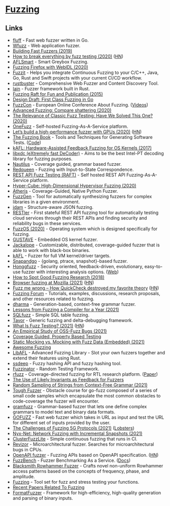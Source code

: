 # [Fuzzing](https://owasp.org/www-community/Fuzzing)

## Links

- [fluff](https://github.com/ffuf/ffuf) - Fast web fuzzer written in Go.
- [Wfuzz](https://github.com/xmendez/wfuzz) - Web application fuzzer.
- [Building Fast Fuzzers (2019)](https://arxiv.org/pdf/1911.07707.pdf)
- [How to break everything by fuzz testing (2020)](https://chameth.com/break-everything-fuzz-testing/) ([HN](https://news.ycombinator.com/item?id=22990116))
- [AFLSmart](https://github.com/aflsmart/aflsmart) - Smart Greybox Fuzzing.
- [Fuzzing Firefox with WebIDL (2020)](https://hacks.mozilla.org/2020/04/fuzzing-with-webidl/)
- [Fuzzit](https://github.com/fuzzitdev/fuzzit) - Helps you integrate Continuous Fuzzing to your C/C++, Java, Go, Rust and Swift projects with your current CI/CD workflow.
- [rustbuster](https://github.com/phra/rustbuster) - Comprehensive Web Fuzzer and Content Discovery Tool.
- [lain](https://github.com/microsoft/lain) - Fuzzer framework built in Rust.
- [Fuzzing Raft for Fun and Publication (2015)](https://colin-scott.github.io/blog/2015/10/07/fuzzing-raft-for-fun-and-profit/)
- [Design Draft: First Class Fuzzing in Go](https://go.googlesource.com/proposal/+/master/design/draft-fuzzing.md)
- [FuzzCon](https://www.fuzzcon.eu/) - European Online Conference About Fuzzing. ([Videos](https://www.youtube.com/playlist?list=PLI0R_0_8-TV4JArtdlgnuPtgXALZxAYqu))
- [Advanced Fuzzing: Compare shattering (2020)](https://www.youtube.com/watch?v=yezHZuDCBho)
- [The Relevance of Classic Fuzz Testing: Have We Solved This One? (2020)](https://ftp.cs.wisc.edu/paradyn/technical_papers/fuzz2020.pdf)
- [OneFuzz](https://github.com/microsoft/onefuzz) - Self-hosted Fuzzing-As-A-Service platform.
- [Let’s build a high-performance fuzzer with GPUs (2020)](https://blog.trailofbits.com/2020/10/22/lets-build-a-high-performance-fuzzer-with-gpus/) ([HN](https://news.ycombinator.com/item?id=24858766))
- [The Fuzzing Book](https://www.fuzzingbook.org/) - Tools and Techniques for Generating Software Tests. ([Code](https://github.com/uds-se/fuzzingbook))
- [kAFL: Hardware-Assisted Feedback Fuzzing for OS Kernels (2017)](https://github.com/RUB-SysSec/kAFL)
- [libxdc (eXtremely fast DeCoder)](https://github.com/nyx-fuzz/libxdc) - Aims to be the best Intel-PT decoding library for fuzzing purposes.
- [Nautilus](https://github.com/nautilus-fuzz/nautilus) - Coverage guided, grammar based fuzzer.
- [Redqueen](https://github.com/RUB-SysSec/redqueen) - Fuzzing with Input-to-State Correspondence.
- [REST API Fuzz Testing (RAFT)](https://github.com/microsoft/rest-api-fuzz-testing) - Self hosted REST API Fuzzing-As-A-Service platform.
- [Hyper-Cube: High-Dimensional Hypervisor Fuzzing (2020)](https://www.ndss-symposium.org/wp-content/uploads/2020/02/23096-paper.pdf)
- [Atheris](https://github.com/google/atheris) - Coverage-Guided, Native Python Fuzzer.
- [FuzzGen](https://github.com/HexHive/FuzzGen) - Tool for automatically synthesizing fuzzers for complex libraries in a given environment.
- [jdam](https://gitlab.com/michenriksen/jdam) - Structure-aware JSON fuzzing.
- [RESTler](https://github.com/microsoft/restler-fuzzer) - First stateful REST API fuzzing tool for automatically testing cloud services through their REST APIs and finding security and reliability bugs in these services.
- [FuzzOS (2020)](https://gamozolabs.github.io/fuzzing/2020/12/06/fuzzos.html) - Operating system which is designed specifically for fuzzing.
- [GUSTAVE](https://github.com/airbus-seclab/gustave) - Embedded OS kernel fuzzer.
- [Jackalope](https://github.com/googleprojectzero/Jackalope) - Customizable, distributed, coverage-guided fuzzer that is able to work with black-box binaries.
- [kAFL](https://github.com/IntelLabs/kAFL) - Fuzzer for full VM kernel/driver targets.
- [Snapandgo](https://github.com/geeksonsecurity/snapandgo) - {golang, ptrace, snapshot}-based fuzzer.
- [Honggfuzz](https://github.com/google/honggfuzz) - Security oriented, feedback-driven, evolutionary, easy-to-use fuzzer with interesting analysis options. ([Web](https://honggfuzz.dev/))
- [How to Spot Good Fuzzing Research (2018)](https://blog.trailofbits.com/2018/10/05/how-to-spot-good-fuzzing-research/)
- [Browser fuzzing at Mozilla (2021)](https://hacks.mozilla.org/2021/02/browser-fuzzing-at-mozilla/) ([HN](https://news.ycombinator.com/item?id=26080578))
- [Fuzz me wrong – How QuickCheck destroyed my favorite theory](https://thma.github.io/posts/2021-01-30-How-QuickCheck-destroyed-my-favourite-theory.html) ([HN](https://news.ycombinator.com/item?id=26112441))
- [Fuzzing Forum](https://github.com/google/fuzzing) - Tutorials, examples, discussions, research proposals, and other resources related to fuzzing.
- [dharma](https://github.com/MozillaSecurity/dharma) - Generation-based, context-free grammar fuzzer.
- [Lessons from Fuzzing a Compiler for a Year (2021)](https://blog.trailofbits.com/2021/03/23/a-year-in-the-life-of-a-compiler-fuzzing-campaign/)
- [SQLfuzz](https://github.com/PumpkinSeed/sqlfuzz) - Simple SQL table fuzzing.
- [Tavor](https://github.com/zimmski/tavor) - Generic fuzzing and delta-debugging framework.
- [What Is Fuzz Testing? (2021)](https://blog.fuzzbuzz.io/what-is-fuzz-testing/) ([HN](https://news.ycombinator.com/item?id=26731751))
- [An Empirical Study of OSS-Fuzz Bugs (2021)](https://arxiv.org/pdf/2103.11518.pdf)
- [Coverage Guided, Property Based Testing](https://lemonidas.github.io/pdf/FuzzChick.pdf)
- [Static Mocking vs. Mocking with Fuzz Data (Embedded) (2021)](https://blog.code-intelligence.com/automating-embedded-security)
- [Awesome Fuzzing](https://github.com/secfigo/Awesome-Fuzzing)
- [LibAFL](https://github.com/AFLplusplus/LibAFL) - Advanced Fuzzing Library - Slot your own fuzzers together and extend their features using Rust.
- [ssdeep](https://github.com/ssdeep-project/ssdeep) - Fuzzy hashing API and fuzzy hashing tool.
- [Fuzzinator](https://github.com/renatahodovan/fuzzinator) - Random Testing Framework.
- [rfuzz](https://github.com/ekiwi/rfuzz) - Coverage-directed fuzzing for RTL research platform. ([Paper](https://people.eecs.berkeley.edu/~laeufer/papers/rfuzz_kevin_laeufer_iccad2018.pdf))
- [The Use of Likely Invariants as Feedback for Fuzzers](http://s3.eurecom.fr/docs/usenixsec21_fioraldi.pdf)
- [Random Sampling of Strings from Context-Free Grammar (2021)](https://rahul.gopinath.org/post/2021/07/27/random-sampling-from-context-free-grammar/)
- [Tough Fuzzer](https://github.com/stevenjohnstone/toughfuzzer) - Obstacle course for go-fuzz composed of a series of small code samples which encapsulate the most common obstacles to code-coverage the fuzzer will encounter.
- [gramfuzz](https://github.com/d0c-s4vage/gramfuzz) - Grammar-based fuzzer that lets one define complex grammars to model text and binary data formats.
- [GOFUZZ](https://github.com/souvikinator/gofuzz) - Fast web fuzzer which takes in URL as input and test the URL for different set of inputs provided by the user.
- [The Challenges of Fuzzing 5G Protocols (2021)](https://research.nccgroup.com/2021/10/11/the-challenges-of-fuzzing-5g-protocols/) ([Lobsters](https://lobste.rs/s/nro2ty/challenges_fuzzing_5g_protocols))
- [Nyx-Net: Network Fuzzing with Incremental Snapshots (2021)](https://arxiv.org/abs/2111.03013)
- [ClusterFuzzLite](https://github.com/google/clusterfuzzlite) - Simple continuous fuzzing that runs in CI.
- [Revizor](https://github.com/hw-sw-contracts/revizor) - Microarchitectural fuzzer. Searches for microarchitectural bugs in CPUs.
- [OpenAPI fuzzer](https://github.com/matusf/openapi-fuzzer) - Fuzzing APIs based on OpenAPI specification. ([HN](https://news.ycombinator.com/item?id=29231804))
- [FuzzBench](https://github.com/google/fuzzbench) - Fuzzer Benchmarking As a Service. ([Docs](https://google.github.io/fuzzbench/))
- [Blacksmith Rowhammer Fuzzer](https://github.com/comsec-group/blacksmith) - Crafts novel non-uniform Rowhammer access patterns based on the concepts of frequency, phase, and amplitude.
- [Fuzzing](https://github.com/palekh/fuzzing) - Tool set for fuzz and stress testing your functions.
- [Recent Papers Related To Fuzzing](https://github.com/wcventure/FuzzingPaper)
- [FormatFuzzer](https://github.com/uds-se/FormatFuzzer) - Framework for high-efficiency, high-quality generation and parsing of binary inputs.
